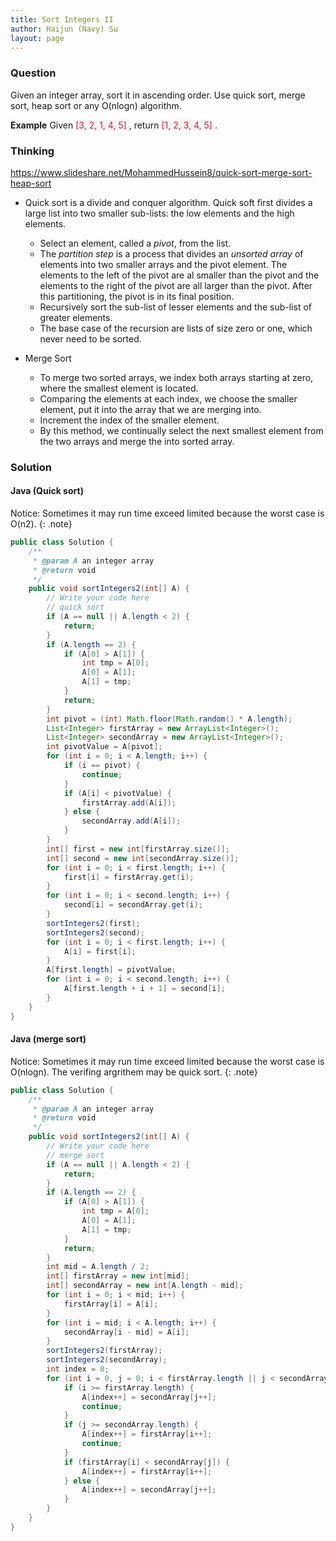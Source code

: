 ```yaml
---
title: Sort Integers II
author: Haijun (Navy) Su
layout: page
---
```

### Question
Given an integer array, sort it in ascending order. Use quick sort, merge sort, heap sort or any O(nlogn) algorithm.

**Example**
Given <font style="color: #C72541; background: #F9F2F4;">[3, 2, 1, 4, 5] </font>, return <font style="color: #C72541; background: #F9F2F4;">[1, 2, 3, 4, 5] </font>.

### Thinking
<https://www.slideshare.net/MohammedHussein8/quick-sort-merge-sort-heap-sort>
* Quick sort is a divide and conquer algorithm. Quick soft first divides a large list into two smaller sub-lists: the low elements and the high elements.
  * Select an element, called a *pivot*, from the list.
  * The *partition step* is a process that divides an *unsorted array* of elements into two smaller arrays and the pivot element. The elements to the left of the pivot are al smaller than the pivot and the elements to the right of the pivot are all larger than the pivot. After this partitioning, the pivot is in its final position.
  * Recursively sort the sub-list of lesser elements and the sub-list of greater elements.
  * The base case of the recursion are lists of size zero or one, which never need to be sorted.

* Merge Sort
  * To merge two sorted arrays, we index both arrays starting at zero, where the smallest element is located.
  * Comparing the elements at each index, we choose the smaller element, put it into the array that we are merging into.
  * Increment the index of the smaller element.
  * By this method, we continually select the next smallest element from the two arrays and merge the into sorted array.


### Solution
#### Java (Quick sort)

<i class="fa fa-info-circle" aria-hidden="true"></i> Notice: Sometimes it may run time exceed limited because the worst case is O(n2).
{: .note}

~~~ java
public class Solution {
    /**
     * @param A an integer array
     * @return void
     */
    public void sortIntegers2(int[] A) {
        // Write your code here
        // quick sort
        if (A == null || A.length < 2) {
            return;
        }
        if (A.length == 2) {
            if (A[0] > A[1]) {
                int tmp = A[0];
                A[0] = A[1];
                A[1] = tmp;
            }
            return;
        }
        int pivot = (int) Math.floor(Math.random() * A.length);
        List<Integer> firstArray = new ArrayList<Integer>();
        List<Integer> secondArray = new ArrayList<Integer>();
        int pivotValue = A[pivot];
        for (int i = 0; i < A.length; i++) {
            if (i == pivot) {
                continue;
            }
            if (A[i] < pivotValue) {
                firstArray.add(A[i]);
            } else {
                secondArray.add(A[i]);
            }
        }
        int[] first = new int[firstArray.size()];
        int[] second = new int[secondArray.size()];
        for (int i = 0; i < first.length; i++) {
            first[i] = firstArray.get(i);
        }
        for (int i = 0; i < second.length; i++) {
            second[i] = secondArray.get(i);
        }
        sortIntegers2(first);
        sortIntegers2(second);
        for (int i = 0; i < first.length; i++) {
            A[i] = first[i];
        }
        A[first.length] = pivotValue;
        for (int i = 0; i < second.length; i++) {
            A[first.length + i + 1] = second[i];
        }
    }
}
~~~

#### Java (merge sort)

<i class="fa fa-info-circle" aria-hidden="true"></i> Notice: Sometimes it may run time exceed limited because the worst case is O(nlogn). The verifing argrithem may be quick sort.
{: .note}

~~~ java
public class Solution {
    /**
     * @param A an integer array
     * @return void
     */
    public void sortIntegers2(int[] A) {
        // Write your code here
        // merge sort
        if (A == null || A.length < 2) {
            return;
        }
        if (A.length == 2) {
            if (A[0] > A[1]) {
                int tmp = A[0];
                A[0] = A[1];
                A[1] = tmp;
            }
            return;
        }
        int mid = A.length / 2;
        int[] firstArray = new int[mid];
        int[] secondArray = new int[A.length - mid];
        for (int i = 0; i < mid; i++) {
            firstArray[i] = A[i];
        }
        for (int i = mid; i < A.length; i++) {
            secondArray[i - mid] = A[i];
        }
        sortIntegers2(firstArray);
        sortIntegers2(secondArray);
        int index = 0;
        for (int i = 0, j = 0; i < firstArray.length || j < secondArray.length; ) {
            if (i >= firstArray.length) {
                A[index++] = secondArray[j++];
                continue;
            }
            if (j >= secondArray.length) {
                A[index++] = firstArray[i++];
                continue;
            }
            if (firstArray[i] < secondArray[j]) {
                A[index++] = firstArray[i++];
            } else {
                A[index++] = secondArray[j++];
            }
        }
    }
}
~~~

